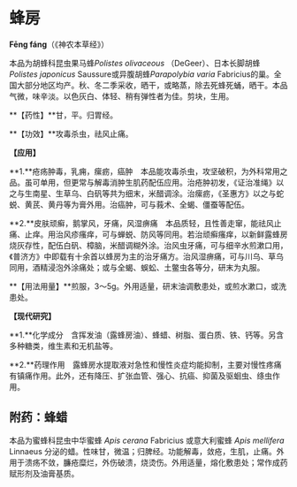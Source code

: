 # 蜂房

**Fēng fáng**（《神农本草经》）

本品为胡蜂科昆虫果马蜂*Polistes olivaceous* （DeGeer）、日本长脚胡蜂*Polistes japonicus* Saussure或异腹胡蜂*Parapolybia varia* Fabricius的巢。全国大部分地区均产。秋、冬二季采收，晒干，或略蒸，除去死蜂死蛹，晒干。本品气微，味辛淡。以色灰白、体轻、稍有弹性者为佳。剪块，生用。

**【药性】**甘，平。归胃经。

**【功效】**攻毒杀虫，祛风止痛。

**【应用】**

**1.**疮疡肿毒，乳痈，瘰疬，癌肿　本品能攻毒杀虫，攻坚破积，为外科常用之品。虽可单用，但更常与解毒消肿生肌药配伍应用。治疮肿初发，《证治准绳》以之与生南星、生草乌、白矾等共为细末，米醋调涂。治瘰疬，《圣惠方》以之与蛇蜕、黄芪、黄丹等为膏外用。治癌肿，可与莪术、全蝎、僵蚕等配伍。

**2.**皮肤顽癣，鹅掌风，牙痛，风湿痹痛　本品质轻，且性善走窜，能祛风止痛、止痒。用治风疹瘙痒，可与蝉蜕、防风等同用。若治顽癣瘙痒，以新鲜露蜂房烧灰存性，配伍白矾、樟脑，米醋调糊外涂。治风虫牙痛，可与细辛水煎漱口用，《普济方》中即载有十余首以蜂房为主的治牙痛方。治风湿痹痛，可与川乌、草乌同用，酒精浸泡外涂痛处；或与全蝎、蜈蚣、土鳖虫各等分，研末为丸服。

**【用法用量】**煎服，3～5g。外用适量，研末油调敷患处，或煎水漱口，或洗患处。

**【现代研究】**

**1.**化学成分　含挥发油（露蜂房油）、蜂蜡、树脂、蛋白质、铁、钙等。另含多种糖类，维生素和无机盐等。

**2.**药理作用　露蜂房水提取液对急性和慢性炎症均能抑制，主要对慢性疼痛有镇痛作用。此外，还有降压、扩张血管、强心、抗癌、抑菌及驱蛔虫、绦虫作用。

## 附药：蜂蜡

本品为蜜蜂科昆虫中华蜜蜂 *Apis cerana* Fabricius 或意大利蜜蜂 *Apis mellifera* Linnaeus 分泌的蜡。性味甘，微温；归脾经。功能解毒，敛疮，生肌，止痛。外用于溃疡不敛，臁疮糜烂，外伤破溃，烧烫伤。外用适量，熔化敷患处；常作成药赋形剂及油膏基质。
